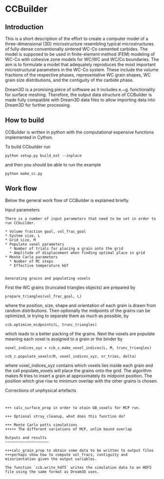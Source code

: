 CCBuilder
=========

Introduction
-------------
This is a short description of the effort to create a computer model of a three-dimensional (3D) microstructure resembling typical microstructures of fully-dense conventionally sintered WC-Co cemented carbides. The model is supposed to be used in finite-element method (FEM) modeling of WC-Co with cohesive zone models for WC/WC and WC/Co boundaries. The aim is to formulate a model that adequately reproduces the most important microstructural parameters in the WC-Co system. These include the volume fractions of the respective phases,  representative WC grain shapes,  WC grain size distributions, and the contiguity of the carbide phase.


Dream3D is a promising piece of software as it includes e.~g. functionality for surface meshing. Therefore, the output data structure of CCBuilder is made fully compatible with Dream3D data files to allow importing data into Dream3D for further processing.


How to build
-------------
CCBuilder is written in python with the computational expensive functions implemented in Cython.

To build CCbuilder run 

`python setup.py build_ext --inplace`

 and then you should be able to run the example

`python make_cc.py`



Work flow
----------
Below the general work flow of CCBuilder is explained briefly.

Input parameters
~~~~~~~~~~~~~~~~~~
There is a number of input parameters that need to be set in order to run CCbuilder.

* Volume fraction goal, vol_frac_goal
* System size, L
* Grid size, M
* Populate voxel parameters
  * Number of trials for placing a grain onto the grid
  * Amplitude of displacement when finding optimal place in grid
* Monte Carlo parameters
  * Number of MC steps
  * Effective temperature kbT


Generating grains and populating voxels
~~~~~~~~~~~~~~~~~~~~~~~~~~~~~~~~~~~~~~~~
First the WC grains (truncated triangles objects) are prepared by

`prepare_triangles(vol_frac_goal, L)`

where the position, size, shape and orientation of each grain is drawn from random distributions.
Then optionally the midpoints of the grains can be optimized, ie trying to separate them as much as possible, by 

`ccb.optimize_midpoints(L, trunc_triangles)`

which leads to a better packing of the grains. 
Next the voxels are populate meaning each voxel is assigned to a grain or the binder by

`voxel_indices_xyz = ccb_c.make_voxel_indices(L, M, trunc_triangles)`

`ccb_c.populate_voxels(M, voxel_indices_xyz, nr_tries, delta)`

where voxel_indices_xyz contains which voxels lies inside each grain and the call populate_voxels will place the grains onto the grid. The algorithm makes N tries to insert a grain at approximately its midpoint position. The position which give rise to minimum overlap with the other grains is chosen. 


Corrections of unphysical artefacts
~~~~~~~~~~~~~~~~~~~~~~~~~~~~~~~~~~~~~~~~


+++ calc_surface_prop in order to otain GB_voxels for MCP run.

+++ Optional stray_cleanup, what does this function do?

+++ Monte Carlo potts simulations
+++++ The different variations of MCP, unlim bound overlap

Outputs and results
~~~~~~~~~~~~~~~~~~~~

+++calc_grain_prop to obtain some data to be written to output files
+++perhaps show how to compute vol_fracs, contiguity and misorientation given the output variables.

The function `ccb.write_hdf5` writes the simulation data to an HDF5 file using the same format as Dream3D uses.


